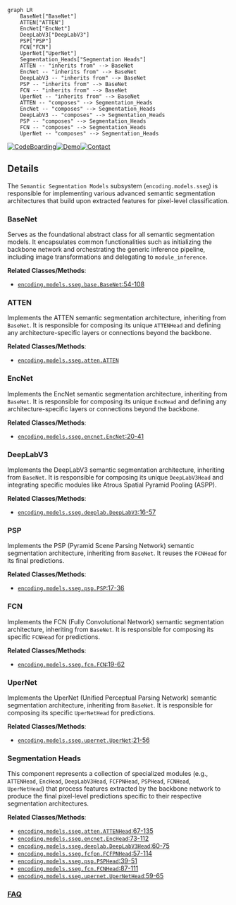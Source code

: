 ```mermaid
graph LR
    BaseNet["BaseNet"]
    ATTEN["ATTEN"]
    EncNet["EncNet"]
    DeepLabV3["DeepLabV3"]
    PSP["PSP"]
    FCN["FCN"]
    UperNet["UperNet"]
    Segmentation_Heads["Segmentation Heads"]
    ATTEN -- "inherits from" --> BaseNet
    EncNet -- "inherits from" --> BaseNet
    DeepLabV3 -- "inherits from" --> BaseNet
    PSP -- "inherits from" --> BaseNet
    FCN -- "inherits from" --> BaseNet
    UperNet -- "inherits from" --> BaseNet
    ATTEN -- "composes" --> Segmentation_Heads
    EncNet -- "composes" --> Segmentation_Heads
    DeepLabV3 -- "composes" --> Segmentation_Heads
    PSP -- "composes" --> Segmentation_Heads
    FCN -- "composes" --> Segmentation_Heads
    UperNet -- "composes" --> Segmentation_Heads
```

[![CodeBoarding](https://img.shields.io/badge/Generated%20by-CodeBoarding-9cf?style=flat-square)](https://github.com/CodeBoarding/GeneratedOnBoardings)[![Demo](https://img.shields.io/badge/Try%20our-Demo-blue?style=flat-square)](https://www.codeboarding.org/demo)[![Contact](https://img.shields.io/badge/Contact%20us%20-%20contact@codeboarding.org-lightgrey?style=flat-square)](mailto:contact@codeboarding.org)

## Details

The `Semantic Segmentation Models` subsystem (`encoding.models.sseg`) is responsible for implementing various advanced semantic segmentation architectures that build upon extracted features for pixel-level classification.

### BaseNet
Serves as the foundational abstract class for all semantic segmentation models. It encapsulates common functionalities such as initializing the backbone network and orchestrating the generic inference pipeline, including image transformations and delegating to `module_inference`.


**Related Classes/Methods**:

- <a href="https://github.com/zhanghang1989/PyTorch-Encoding/blob/master/encoding/models/sseg/base.py#L54-L108" target="_blank" rel="noopener noreferrer">`encoding.models.sseg.base.BaseNet`:54-108</a>


### ATTEN
Implements the ATTEN semantic segmentation architecture, inheriting from `BaseNet`. It is responsible for composing its unique `ATTENHead` and defining any architecture-specific layers or connections beyond the backbone.


**Related Classes/Methods**:

- <a href="https://github.com/zhanghang1989/PyTorch-Encoding/blob/master/encoding/models/sseg/atten.py" target="_blank" rel="noopener noreferrer">`encoding.models.sseg.atten.ATTEN`</a>


### EncNet
Implements the EncNet semantic segmentation architecture, inheriting from `BaseNet`. It is responsible for composing its unique `EncHead` and defining any architecture-specific layers or connections beyond the backbone.


**Related Classes/Methods**:

- <a href="https://github.com/zhanghang1989/PyTorch-Encoding/blob/master/encoding/models/sseg/encnet.py#L20-L41" target="_blank" rel="noopener noreferrer">`encoding.models.sseg.encnet.EncNet`:20-41</a>


### DeepLabV3
Implements the DeepLabV3 semantic segmentation architecture, inheriting from `BaseNet`. It is responsible for composing its unique `DeepLabV3Head` and integrating specific modules like Atrous Spatial Pyramid Pooling (ASPP).


**Related Classes/Methods**:

- <a href="https://github.com/zhanghang1989/PyTorch-Encoding/blob/master/encoding/models/sseg/deeplab.py#L16-L57" target="_blank" rel="noopener noreferrer">`encoding.models.sseg.deeplab.DeepLabV3`:16-57</a>


### PSP
Implements the PSP (Pyramid Scene Parsing Network) semantic segmentation architecture, inheriting from `BaseNet`. It reuses the `FCNHead` for its final predictions.


**Related Classes/Methods**:

- <a href="https://github.com/zhanghang1989/PyTorch-Encoding/blob/master/encoding/models/sseg/psp.py#L17-L36" target="_blank" rel="noopener noreferrer">`encoding.models.sseg.psp.PSP`:17-36</a>


### FCN
Implements the FCN (Fully Convolutional Network) semantic segmentation architecture, inheriting from `BaseNet`. It is responsible for composing its specific `FCNHead` for predictions.


**Related Classes/Methods**:

- <a href="https://github.com/zhanghang1989/PyTorch-Encoding/blob/master/encoding/models/sseg/fcn.py#L19-L62" target="_blank" rel="noopener noreferrer">`encoding.models.sseg.fcn.FCN`:19-62</a>


### UperNet
Implements the UperNet (Unified Perceptual Parsing Network) semantic segmentation architecture, inheriting from `BaseNet`. It is responsible for composing its specific `UperNetHead` for predictions.


**Related Classes/Methods**:

- <a href="https://github.com/zhanghang1989/PyTorch-Encoding/blob/master/encoding/models/sseg/upernet.py#L21-L56" target="_blank" rel="noopener noreferrer">`encoding.models.sseg.upernet.UperNet`:21-56</a>


### Segmentation Heads
This component represents a collection of specialized modules (e.g., `ATTENHead`, `EncHead`, `DeepLabV3Head`, `FCFPNHead`, `PSPHead`, `FCNHead`, `UperNetHead`) that process features extracted by the backbone network to produce the final pixel-level predictions specific to their respective segmentation architectures.


**Related Classes/Methods**:

- <a href="https://github.com/zhanghang1989/PyTorch-Encoding/blob/master/encoding/models/sseg/atten.py#L67-L135" target="_blank" rel="noopener noreferrer">`encoding.models.sseg.atten.ATTENHead`:67-135</a>
- <a href="https://github.com/zhanghang1989/PyTorch-Encoding/blob/master/encoding/models/sseg/encnet.py#L73-L112" target="_blank" rel="noopener noreferrer">`encoding.models.sseg.encnet.EncHead`:73-112</a>
- <a href="https://github.com/zhanghang1989/PyTorch-Encoding/blob/master/encoding/models/sseg/deeplab.py#L60-L75" target="_blank" rel="noopener noreferrer">`encoding.models.sseg.deeplab.DeepLabV3Head`:60-75</a>
- <a href="https://github.com/zhanghang1989/PyTorch-Encoding/blob/master/encoding/models/sseg/fcfpn.py#L57-L114" target="_blank" rel="noopener noreferrer">`encoding.models.sseg.fcfpn.FCFPNHead`:57-114</a>
- <a href="https://github.com/zhanghang1989/PyTorch-Encoding/blob/master/encoding/models/sseg/psp.py#L39-L51" target="_blank" rel="noopener noreferrer">`encoding.models.sseg.psp.PSPHead`:39-51</a>
- <a href="https://github.com/zhanghang1989/PyTorch-Encoding/blob/master/encoding/models/sseg/fcn.py#L87-L111" target="_blank" rel="noopener noreferrer">`encoding.models.sseg.fcn.FCNHead`:87-111</a>
- <a href="https://github.com/zhanghang1989/PyTorch-Encoding/blob/master/encoding/models/sseg/upernet.py#L59-L65" target="_blank" rel="noopener noreferrer">`encoding.models.sseg.upernet.UperNetHead`:59-65</a>




### [FAQ](https://github.com/CodeBoarding/GeneratedOnBoardings/tree/main?tab=readme-ov-file#faq)